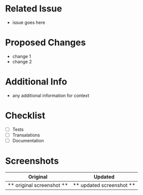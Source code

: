 # Related Issue
- issue goes here

# Proposed Changes
- change 1
- change 2

# Additional Info
- any additional information for context

 # Checklist
- [ ] Tests
- [ ] Transalations
- [ ] Documentation

# Screenshots

Original                |       Updated
:---------------------------------:|:----------------------------:
** original screenshot  **         |  ** updated screenshot **
